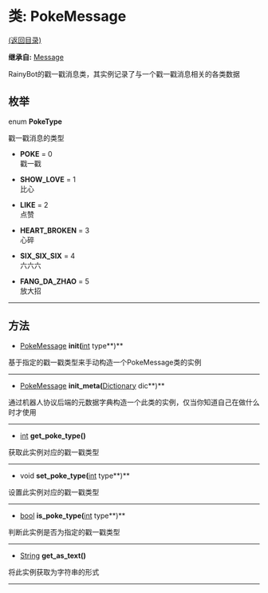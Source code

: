# 类: PokeMessage  
[(返回目录)](README.md)  
  
**继承自:** [Message](Message.md)  
  
RainyBot的戳一戳消息类，其实例记录了与一个戳一戳消息相关的各类数据  
  
## 枚举  
  
enum **PokeType**  
  
戳一戳消息的类型  
  
- **POKE** = 0  
戳一戳  
  
- **SHOW_LOVE** = 1  
比心  
  
- **LIKE** = 2  
点赞  
  
- **HEART_BROKEN** = 3  
心碎  
  
- **SIX_SIX_SIX** = 4  
六六六  
  
- **FANG_DA_ZHAO** = 5  
放大招  
  
---  
  
## 方法 
  
- [PokeMessage](PokeMessage.md) **init(**[int](https://docs.godotengine.org/en/latest/classes/class_int.html) type**)**  
  
基于指定的戳一戳类型来手动构造一个PokeMessage类的实例  
  
---  
  
- [PokeMessage](PokeMessage.md) **init_meta(**[Dictionary](https://docs.godotengine.org/en/latest/classes/class_dictionary.html) dic**)**  
  
通过机器人协议后端的元数据字典构造一个此类的实例，仅当你知道自己在做什么时才使用  
  
---  
  
- [int](https://docs.godotengine.org/en/latest/classes/class_int.html) **get_poke_type()**  
  
获取此实例对应的戳一戳类型  
  
---  
  
- void **set_poke_type(**[int](https://docs.godotengine.org/en/latest/classes/class_int.html) type**)**  
  
设置此实例对应的戳一戳类型  
  
---  
  
- [bool](https://docs.godotengine.org/en/latest/classes/class_bool.html) **is_poke_type(**[int](https://docs.godotengine.org/en/latest/classes/class_int.html) type**)**  
  
判断此实例是否为指定的戳一戳类型  
  
---  
  
- [String](https://docs.godotengine.org/en/latest/classes/class_string.html) **get_as_text()**  
  
将此实例获取为字符串的形式  
  
---  
  

